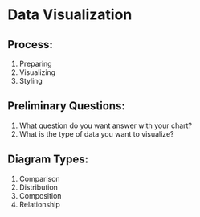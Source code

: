 # Data Visualization

## Process:
1. Preparing
2. Visualizing
3. Styling

## Preliminary Questions:

1. What question do you want answer with your chart?
2. What is the type of data you want to visualize?

## Diagram Types:
1. Comparison
2. Distribution
3. Composition
4. Relationship